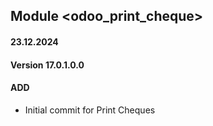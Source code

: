 ## Module <odoo_print_cheque>

#### 23.12.2024
#### Version 17.0.1.0.0
#### ADD
- Initial commit for Print Cheques
